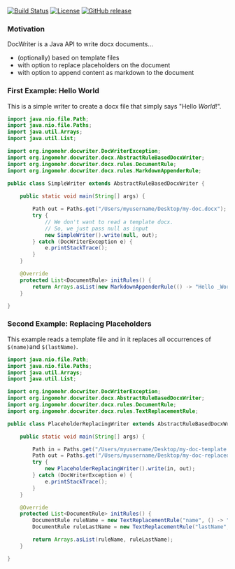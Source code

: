 [![Build Status](https://travis-ci.com/ingomohr/docwriter.svg?branch=master)](https://travis-ci.com/ingomohr/docwriter)
[![License](https://img.shields.io/badge/License-Apache%202.0-yellow.svg)](https://opensource.org/licenses/Apache-2.0)
[![GitHub release](https://img.shields.io/github/release/ingomohr/docwriter.svg)](https://GitHub.com/ingomohr/docwriter/releases/)
### Motivation
DocWriter is a Java API to write docx documents...

- (optionally) based on template files
- with option to replace placeholders on the document
- with option to append content as markdown to the document

### First Example: Hello World
This is a simple writer to create a docx file that simply says "Hello _World_!".

```Java
import java.nio.file.Path;
import java.nio.file.Paths;
import java.util.Arrays;
import java.util.List;

import org.ingomohr.docwriter.DocWriterException;
import org.ingomohr.docwriter.docx.AbstractRuleBasedDocxWriter;
import org.ingomohr.docwriter.docx.rules.DocumentRule;
import org.ingomohr.docwriter.docx.rules.MarkdownAppenderRule;

public class SimpleWriter extends AbstractRuleBasedDocxWriter {
	
	public static void main(String[] args) {

		Path out = Paths.get("/Users/myusername/Desktop/my-doc.docx");
		try {
			// We don't want to read a template docx.
			// So, we just pass null as input
			new SimpleWriter().write(null, out);
		} catch (DocWriterException e) {
			e.printStackTrace();
		}
	}

	@Override
	protected List<DocumentRule> initRules() {
		return Arrays.asList(new MarkdownAppenderRule(() -> "Hello _World_!"));
	}

}
```

### Second Example: Replacing Placeholders
This example reads a template file and in it replaces all occurrences of ``$(name)``and ``$(lastName)``.

```Java
import java.nio.file.Path;
import java.nio.file.Paths;
import java.util.Arrays;
import java.util.List;

import org.ingomohr.docwriter.DocWriterException;
import org.ingomohr.docwriter.docx.AbstractRuleBasedDocxWriter;
import org.ingomohr.docwriter.docx.rules.DocumentRule;
import org.ingomohr.docwriter.docx.rules.TextReplacementRule;

public class PlaceholderReplacingWriter extends AbstractRuleBasedDocxWriter {

	public static void main(String[] args) {

		Path in = Paths.get("/Users/myusername/Desktop/my-doc-template.docx");
		Path out = Paths.get("/Users/myusername/Desktop/my-doc-replaced.docx");
		try {
			new PlaceholderReplacingWriter().write(in, out);
		} catch (DocWriterException e) {
			e.printStackTrace();
		}
	}

	@Override
	protected List<DocumentRule> initRules() {
		DocumentRule ruleName = new TextReplacementRule("name", () -> "John");
		DocumentRule ruleLastName = new TextReplacementRule("lastName", () -> "Doe");

		return Arrays.asList(ruleName, ruleLastName);
	}

}
```

